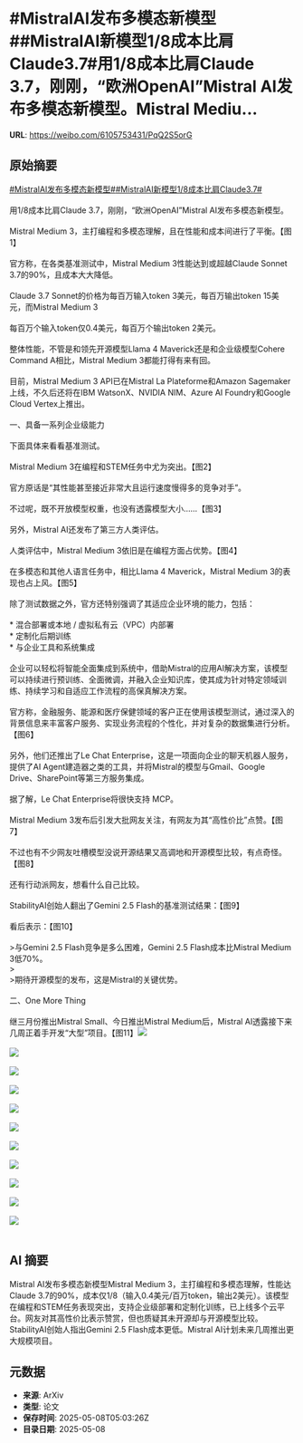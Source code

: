# #MistralAI发布多模态新模型##MistralAI新模型1/8成本比肩Claude3.7#用1/8成本比肩Claude 3.7，刚刚，“欧洲OpenAI”Mistral AI发布多模态新模型。Mistral Mediu...

**URL**: https://weibo.com/6105753431/PqQ2S5orG

## 原始摘要

<a href="https://m.weibo.cn/search?containerid=231522type%3D1%26t%3D10%26q%3D%23MistralAI%E5%8F%91%E5%B8%83%E5%A4%9A%E6%A8%A1%E6%80%81%E6%96%B0%E6%A8%A1%E5%9E%8B%23&amp;extparam=%23MistralAI%E5%8F%91%E5%B8%83%E5%A4%9A%E6%A8%A1%E6%80%81%E6%96%B0%E6%A8%A1%E5%9E%8B%23" data-hide=""><span class="surl-text">#MistralAI发布多模态新模型#</span></a><a href="https://m.weibo.cn/search?containerid=231522type%3D1%26t%3D10%26q%3D%23MistralAI%E6%96%B0%E6%A8%A1%E5%9E%8B1%2F8%E6%88%90%E6%9C%AC%E6%AF%94%E8%82%A9Claude3.7%23&amp;extparam=%23MistralAI%E6%96%B0%E6%A8%A1%E5%9E%8B1%2F8%E6%88%90%E6%9C%AC%E6%AF%94%E8%82%A9Claude3.7%23" data-hide=""><span class="surl-text">#MistralAI新模型1/8成本比肩Claude3.7#</span></a><br><br>用1/8成本比肩Claude 3.7，刚刚，“欧洲OpenAI”Mistral AI发布多模态新模型。<br><br>Mistral Medium 3，主打编程和多模态理解，且在性能和成本间进行了平衡。【图1】<br><br>官方称，在各类基准测试中，Mistral Medium 3性能达到或超越Claude Sonnet 3.7的90%，且成本大大降低。<br><br>Claude 3.7 Sonnet的价格为每百万输入token 3美元，每百万输出token 15美元，而Mistral Medium 3<br><br>每百万个输入token仅0.4美元，每百万个输出token 2美元。<br><br>整体性能，不管是和领先开源模型Llama 4 Maverick还是和企业级模型Cohere Command A相比，Mistral Medium 3都能打得有来有回。<br><br>目前，Mistral Medium 3 API已在Mistral La Plateforme和Amazon Sagemaker上线，不久后还将在IBM WatsonX、NVIDIA NIM、Azure AI Foundry和Google Cloud Vertex上推出。<br><br>一、具备一系列企业级能力<br><br>下面具体来看看基准测试。<br><br>Mistral Medium 3在编程和STEM任务中尤为突出。【图2】<br><br>官方原话是“其性能甚至接近非常大且运行速度慢得多的竞争对手”。<br><br>不过呢，既不开放模型权重，也没有透露模型大小……【图3】<br><br>另外，Mistral AI还发布了第三方人类评估。<br><br>人类评估中，Mistral Medium 3依旧是在编程方面占优势。【图4】<br><br>在多模态和其他人语言任务中，相比Llama 4 Maverick，Mistral Medium 3的表现也占上风。【图5】<br><br>除了测试数据之外，官方还特别强调了其适应企业环境的能力，包括：<br><br>* 混合部署或本地 / 虚拟私有云（VPC）内部署<br>* 定制化后期训练<br>* 与企业工具和系统集成<br><br>企业可以轻松将智能全面集成到系统中，借助Mistral的应用AI解决方案，该模型可以持续进行预训练、全面微调，并融入企业知识库，使其成为针对特定领域训练、持续学习和自适应工作流程的高保真解决方案。<br><br>官方称，金融服务、能源和医疗保健领域的客户正在使用该模型测试，通过深入的背景信息来丰富客户服务、实现业务流程的个性化，并对复杂的数据集进行分析。【图6】<br><br>另外，他们还推出了Le Chat Enterprise，这是一项面向企业的聊天机器人服务，提供了AI Agent建造器之类的工具，并将Mistral的模型与Gmail、Google Drive、SharePoint等第三方服务集成。<br><br>据了解，Le Chat Enterprise将很快支持 MCP。<br><br>Mistral Medium 3发布后引发大批网友关注，有网友为其“高性价比”点赞。【图7】<br><br>不过也有不少网友吐槽模型没说开源结果又高调地和开源模型比较，有点奇怪。【图8】<br><br>还有行动派网友，想看什么自己比较。<br><br>StabilityAI创始人翻出了Gemini 2.5 Flash的基准测试结果：【图9】<br><br>看后表示：【图10】<br><br>&gt;与Gemini 2.5 Flash竞争是多么困难，Gemini 2.5 Flash成本比Mistral Medium 3低70%。<br>&gt;<br>&gt;期待开源模型的发布，这是Mistral的关键优势。<br><br>二、One More Thing<br><br>继三月份推出Mistral Small、今日推出Mistral Medium后，Mistral AI透露接下来几周正着手开发“大型”项目。【图11】<img style="" src="https://tvax3.sinaimg.cn/large/006Fd7o3gy1i17udzs9qpj30m70zkgy8.jpg" referrerpolicy="no-referrer"><br><br><img style="" src="https://tvax3.sinaimg.cn/large/006Fd7o3gy1i17ue1azb5j30zk0sc47l.jpg" referrerpolicy="no-referrer"><br><br><img style="" src="https://tvax4.sinaimg.cn/large/006Fd7o3gy1i17ue27jxdj30oa064taq.jpg" referrerpolicy="no-referrer"><br><br><img style="" src="https://tvax1.sinaimg.cn/large/006Fd7o3gy1i17ue5o1m9j30zk0lhq7j.jpg" referrerpolicy="no-referrer"><br><br><img style="" src="https://tvax3.sinaimg.cn/large/006Fd7o3gy1i17ue7wc4uj30zk0l3aff.jpg" referrerpolicy="no-referrer"><br><br><img style="" src="https://tvax3.sinaimg.cn/large/006Fd7o3gy1i17ue9eovqj30zk0mxqd0.jpg" referrerpolicy="no-referrer"><br><br><img style="" src="https://tvax1.sinaimg.cn/large/006Fd7o3gy1i17ueb7avbj30oc06wtbf.jpg" referrerpolicy="no-referrer"><br><br><img style="" src="https://tvax4.sinaimg.cn/large/006Fd7o3gy1i17uecpr2ij30om07uad5.jpg" referrerpolicy="no-referrer"><br><br><img style="" src="https://tvax3.sinaimg.cn/large/006Fd7o3gy1i17uef0qfvj30h10p00wm.jpg" referrerpolicy="no-referrer"><br><br><img style="" src="https://tvax3.sinaimg.cn/large/006Fd7o3gy1i17ueg6xcxj30zk09xdjx.jpg" referrerpolicy="no-referrer"><br><br><img style="" src="https://tvax2.sinaimg.cn/large/006Fd7o3gy1i17uemm9woj30zk07lwi3.jpg" referrerpolicy="no-referrer"><br><br>

## AI 摘要

Mistral AI发布多模态新模型Mistral Medium 3，主打编程和多模态理解，性能达Claude 3.7的90%，成本仅1/8（输入0.4美元/百万token，输出2美元）。该模型在编程和STEM任务表现突出，支持企业级部署和定制化训练，已上线多个云平台。网友对其高性价比表示赞赏，但也质疑其未开源却与开源模型比较。StabilityAI创始人指出Gemini 2.5 Flash成本更低。Mistral AI计划未来几周推出更大规模项目。

## 元数据

- **来源**: ArXiv
- **类型**: 论文
- **保存时间**: 2025-05-08T05:03:26Z
- **目录日期**: 2025-05-08
